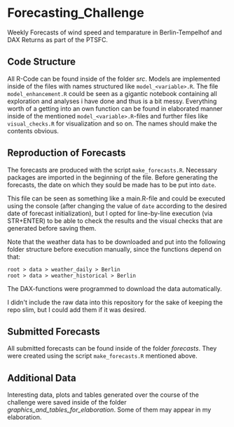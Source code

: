# Forecasting_Challenge
Weekly Forecasts of wind speed and temparature in Berlin-Tempelhof and DAX Returns as part of the PTSFC.

## Code Structure
All R-Code can be found inside of the folder _src_.
Models are implemented inside of the files with names structured like ```model_<variable>.R```.
The file ```model_enhancement.R``` could be seen as a gigantic notebook containing all exploration and analyses i have done and thus is a bit messy. 
Everything worth of a getting into an own function can be found in elaborated manner inside of the mentioned ```model_<variable>.R```-files and further files like ```visual_checks.R``` for visualization and so on. The names should make the contents obvious.

## Reproduction of Forecasts
The forecasts are produced with the script ```make_forecasts.R```. 
Necessary packages are imported in the beginning of the file.
Before generating the forecasts, the date on which they sould be made has to be put into ```date```.

This file can be seen as something like a main.R-file and could be executed using the console (after changing the value of ```date``` according to the desired date of forecast initialization), but I opted for line-by-line execution (via STR+ENTER) to be able to check the results and the visual checks that are generated before saving them.

Note that the weather data has to be downloaded and put into the following folder structure before execution manually, since the functions depend on that:
```
root > data > weather_daily > Berlin
root > data > weather_historical > Berlin
```
The DAX-functions were programmed to download the data automatically.

I didn't include the raw data into this repository for the sake of keeping the repo slim, but I could add them if it was desired.

## Submitted Forecasts
All submitted forecasts can be found inside of the folder _forecasts_. They were created using the script ```make_forecasts.R``` mentioned above.

## Additional Data
Interesting data, plots and tables generated over the course of the challenge were saved inside of the folder _graphics_and_tables_for_elaboration_.
Some of them may appear in my elaboration.
